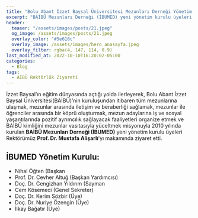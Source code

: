```yaml
---
title: "Bolu Abant İzzet Baysal Üniversitesi Mezunları Derneği Yönetim Kurulu Üyeleri, Rektör Alişarlı’yı Ziyaret Etti"
excerpt: "BAİBÜ Mezunları Derneği (İBUMED) yeni yönetim kurulu üyeleri Rektörümüz Prof. Dr. Mustafa Alişarlı’yı makamında ziyaret etti."
header:
  teaser: "/assets/images/posts/21.jpeg"
  og_image: /assets/images/posts/21.jpeg
  overlay_color: "#5e616c"
  overlay_image: /assets/images/hero_anasayfa.jpeg
  overlay_filter: rgba(4, 147, 114, 0.9)
last_modified_at: 2022-10-10T16:20:02-05:00
categories:
  - Blog
tags:
  - AİBÜ Rektörlük Ziyareti
---
```



İzzet Baysal’ın eğitim dünyasında açtığı yolda ilerleyerek, Bolu Abant İzzet Baysal Üniversitesi(BAİBÜ)’nin kuruluşundan itibaren tüm mezunlarına ulaşmak, mezunlar arasında iletişim ve beraberliği sağlamak, mezunlar ile öğrenciler arasında bir köprü oluşturmak, mezun adaylarına iş ve sosyal yaşantılarında pozitif ayrımcılık sağlayacak faaliyetleri organize etmek ve BAİBÜ kimliğini mezunlar vasıtasıyla yüceltmek misyonuyla 2010 yılında kurulan **BAİBÜ Mezunları Derneği (İBUMED)** yeni yönetim kurulu üyeleri Rektörümüz **Prof. Dr. Mustafa Alişarlı**’yı makamında ziyaret etti.


## İBUMED Yönetim Kurulu:

* Nihal Öğten (Başkan
* Prof. Dr. Cevher Altuğ (Başkan Yardımcısı)
* Doç. Dr. Cengizhan Yıldırım (Sayman
* Cem Kösemeci (Genel Sekreter)
* Doç. Dr. Kerim Sözbir (Üye)
* Doç. Dr. Nuriye Özengin (Üye)
* İlkay Bağatır (Üye)
